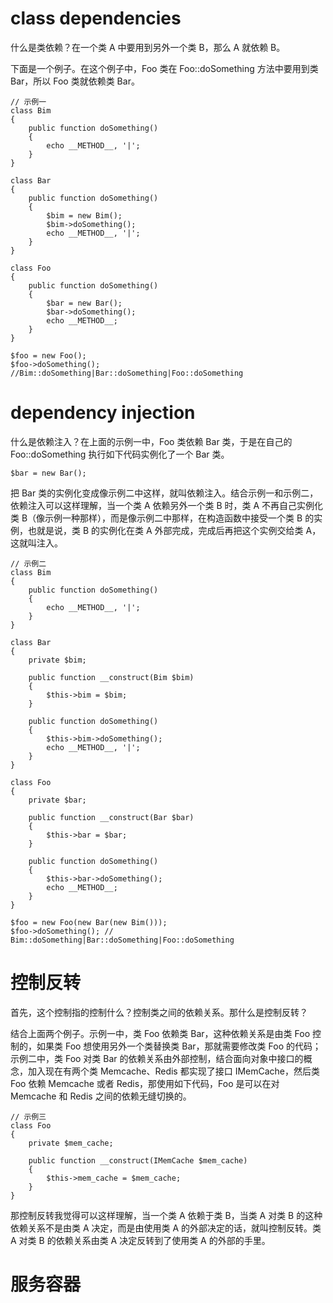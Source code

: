 # class dependencies
什么是类依赖？在一个类 A 中要用到另外一个类 B，那么 A 就依赖 B。

下面是一个例子。在这个例子中，Foo 类在 Foo::doSomething 方法中要用到类 Bar，所以 Foo 类就依赖类 Bar。

    // 示例一
    class Bim
    {
        public function doSomething()
        {
            echo __METHOD__, '|';
        }
    }

    class Bar
    {
        public function doSomething()
        {
            $bim = new Bim();
            $bim->doSomething();
            echo __METHOD__, '|';
        }
    }

    class Foo
    {
        public function doSomething()
        {
            $bar = new Bar();
            $bar->doSomething();
            echo __METHOD__;
        }
    }

    $foo = new Foo();
    $foo->doSomething(); //Bim::doSomething|Bar::doSomething|Foo::doSomething



# dependency injection
什么是依赖注入？在上面的示例一中，Foo 类依赖 Bar 类，于是在自己的 Foo::doSomething 执行如下代码实例化了一个 Bar 类。

    $bar = new Bar();

把 Bar 类的实例化变成像示例二中这样，就叫依赖注入。结合示例一和示例二，依赖注入可以这样理解，当一个类 A 依赖另外一个类 B 时，类 A 不再自己实例化类 B（像示例一种那样），而是像示例二中那样，在构造函数中接受一个类 B 的实例，也就是说，类 B 的实例化在类 A 外部完成，完成后再把这个实例交给类 A，这就叫注入。

    // 示例二
    class Bim
    {
        public function doSomething()
        {
            echo __METHOD__, '|';
        }
    }

    class Bar
    {
        private $bim;

        public function __construct(Bim $bim)
        {
            $this->bim = $bim;
        }

        public function doSomething()
        {
            $this->bim->doSomething();
            echo __METHOD__, '|';
        }
    }

    class Foo
    {
        private $bar;

        public function __construct(Bar $bar)
        {
            $this->bar = $bar;
        }

        public function doSomething()
        {
            $this->bar->doSomething();
            echo __METHOD__;
        }
    }

    $foo = new Foo(new Bar(new Bim()));
    $foo->doSomething(); // Bim::doSomething|Bar::doSomething|Foo::doSomething

# 控制反转
首先，这个控制指的控制什么？控制类之间的依赖关系。那什么是控制反转？

结合上面两个例子。示例一中，类 Foo 依赖类 Bar，这种依赖关系是由类 Foo 控制的，如果类 Foo 想使用另外一个类替换类 Bar，那就需要修改类 Foo 的代码；示例二中，类 Foo 对类 Bar 的依赖关系由外部控制，结合面向对象中接口的概念，加入现在有两个类 Memcache、Redis 都实现了接口 IMemCache，然后类 Foo 依赖 Memcache 或者 Redis，那使用如下代码，Foo 是可以在对 Memcache 和 Redis 之间的依赖无缝切换的。
    
    // 示例三
    class Foo
    {
        private $mem_cache;

        public function __construct(IMemCache $mem_cache)
        {
            $this->mem_cache = $mem_cache;
        }
    }

那控制反转我觉得可以这样理解，当一个类 A 依赖于类 B，当类 A 对类 B 的这种依赖关系不是由类 A 决定，而是由使用类 A 的外部决定的话，就叫控制反转。类 A 对类 B 的依赖关系由类 A 决定反转到了使用类 A 的外部的手里。

# 服务容器

[1]: https://segmentfault.com/a/1190000002424023 "PHP程序员如何理解依赖注入容器(dependency injection container)"